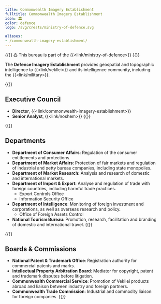 ```yaml
---
title: Commonwealth Imagery Establishment
fulltitle: Commonwealth Imagery Establishment
icon: 🏛️
color: defence
logo: /svg/crests/ministry-of-defence.svg

aliases:
- /commonwealth-imagery-establishment/
---
```

{{<note>}}
߷ This bureau is part of the {{<link/ministry-of-defence>}}
{{</note>}}

The <span class="fi fi-min-defence fis"></span> **Defence Imagery Establishment** provides geospatial and topographic intelligence to {{<link/vekllei>}} and its intelligence community, including the {{<link/military>}}.

{{<note panel>}}
## Executive Council

* **Director**, {{<link/commonwealth-imagery-establishment>}}
* **Senior Analyst**, {{<link/noshem>}}
{{</note>}}

{{<note panel>}}
## Departments

* **Department of Consumer Affairs**: Regulation of the consumer entitlements and protections.
* **Department of Market Affairs**: Protection of fair markets and regulation of industrial and petty bureau companies, including state monopolies.
* **Department of Market Research**: Analysis and research of domestic and international markets.
* **Department of Import & Export**: Analyse and regulation of trade with foreign countries, including harmful trade practices.
	* Export Controls Office
	* Information Security Office
* **Department of Intelligence**: Monitoring of foreign investment and corporations, as well as overseas research and policy.
	* Office of Foreign Assets Control
* **National Tourism Bureau**: Promotion, research, facilitation and branding of domestic and international travel.
{{</note>}}

{{<note panel>}}
## Boards & Commissions

* **National Patent & Trademark Office**: Registration authority for commercial patents and marks.
* **Intellectual Property Arbitration Board**: Mediator for copyright, patent and trademark disputes before litigation.
* **Commonwealth Commercial Service**: Promotion of Vekllei products abroad and liaison between industry and foreign partners.
* **Commonwealth Trade Commission**: Industrial and commodity liaison for foreign companies.
{{</note>}}